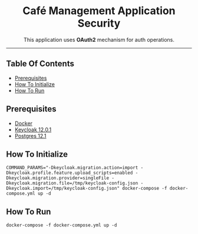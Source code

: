 <div align="center">
  <h1>Café Management Application Security</h1>
  <p>This application uses <strong>OAuth2</strong> mechanism for auth operations.</p>
</div>

<hr />

## Table Of Contents
- [Prerequisites](#prerequisites-anchor)
- [How To Initialize](#how-to-initialize-anchor)
- [How To Run](#how-to-run-anchor)


<a name="#prerequisites-anchor"></a>
## Prerequisites

- [Docker](https://docs.docker.com/get-docker/)
- [Keycloak 12.0.1](https://www.keycloak.org/downloads)
- [Postgres 12.1](https://www.postgresql.org/download/)


<a name="#how-to-initialize-anchor"></a>
## How To Initialize

`COMMAND_PARAMS="-Dkeycloak.migration.action=import -Dkeycloak.profile.feature.upload_scripts=enabled -Dkeycloak.migration.provider=singleFile -Dkeycloak.migration.file=/tmp/keycloak-config.json -Dkeycloak.import=/tmp/keycloak-config.json" docker-compose -f docker-compose.yml up -d`

<a name="#how-to-run-anchor"></a>
## How To Run

`docker-compose -f docker-compose.yml up -d`